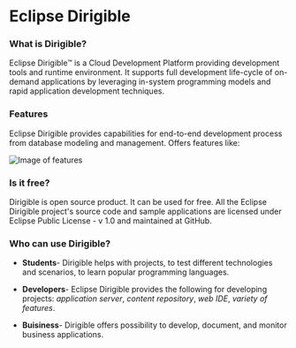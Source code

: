 # Eclipse Dirigible 




### What is Dirigible?
Eclipse Dirigible™ is a Cloud Development Platform providing development tools and runtime environment. It supports full development life-cycle of on-demand applications by leveraging in-system programming models and rapid application development techniques.


### Features
Eclipse Dirigible provides capabilities for end-to-end development process from database modeling and management.
Offers features like:

![Image of features](https://github.com/dirigiblelabs/curriculum/blob/master/VentsislavaNikolova/Eclipse%20Dirigible%20Documentation/Pictures/%D0%93%D1%80%D0%B0%D1%84%D0%B8%D0%BA%D0%B0.png)

### Is it free?
Dirigible is open source product. It can be used for free. All the Eclipse Dirigible project's source code and sample applications are licensed under Eclipse Public License - v 1.0 and maintained at GitHub.


### Who can use Dirigible?

* **Students**- Dirigible helps with projects, to test different technologies and scenarios, to learn popular programming languages.
* **Developers**- Eclipse Dirigible provides the following for developing projects: 
*application server*,
*content repository*,
*web IDE*,
*variety of features*.

* **Buisiness**-  Dirigible offers possibility to develop, document, and monitor business applications.

